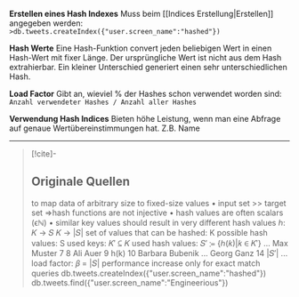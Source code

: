 **Erstellen eines Hash Indexes**
Muss beim [[Indices Erstellung|Erstellen]] angegeben werden:
```>db.tweets.createIndex({"user.screen_name":"hashed"})```

**Hash Werte**
Eine Hash-Funktion convert jeden beliebigen Wert in einen Hash-Wert mit fixer Länge. Der ursprüngliche Wert ist nicht aus dem Hash extrahierbar. Ein kleiner Unterschied generiert einen sehr unterschiedlichen Hash.

**Load Factor**
Gibt an, wieviel % der Hashes schon verwendet worden sind:
```Anzahl verwendeter Hashes / Anzahl aller Hashes```

**Verwendung Hash Indices**
Bieten höhe Leistung, wenn man eine Abfrage auf genaue Wertübereinstimmungen hat. Z.B. Name

---

>[!cite]-
> ## Originale Quellen
> to map data of arbitrary size to
fixed-size values
• input set >> target set
⇒hash functions are not injective
• hash values are often scalars (ϵℕ)
• similar key values should result in
very different hash values
ℎ: 𝐾 → 𝑆
𝐾 → |𝑆|
set of values that can be hashed: K
possible hash values: S
used keys:
𝐾′ ⊆ 𝐾
used hash values:
𝑆′ ≔ {ℎ(𝑘)|𝑘 ∈ 𝐾′}
...
Max Muster
7
8
Ali Auer
9
h(k)
10
Barbara Bubenik
...
Georg Ganz
14
|𝑆′|
...
load factor: 𝛽 =
|𝑆|
performance increase only for exact match queries
>db.tweets.createIndex({"user.screen_name":"hashed"})
>db.tweets.find({"user.screen_name":"Engineerious"})
